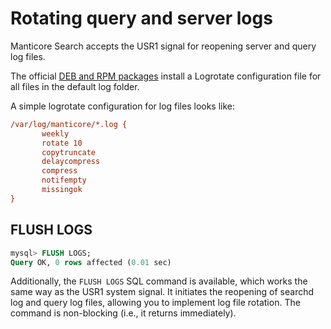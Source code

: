 # Rotating query and server logs

Manticore Search accepts the USR1 signal for reopening server and query log files.

The official [DEB and RPM packages](https://manticoresearch.com/install/) install a Logrotate configuration file for all files in the default log folder.

A simple logrotate configuration for log files looks like:

```ini
/var/log/manticore/*.log {
       weekly
       rotate 10
       copytruncate
       delaycompress
       compress
       notifempty
       missingok
}
```

## FLUSH LOGS

```sql
mysql> FLUSH LOGS;
Query OK, 0 rows affected (0.01 sec)
```

Additionally, the `FLUSH LOGS` SQL command is available, which works the same way as the USR1 system signal. It initiates the reopening of searchd log and query log files, allowing you to implement log file rotation. The command is non-blocking (i.e., it returns immediately).
<!-- proofread -->

